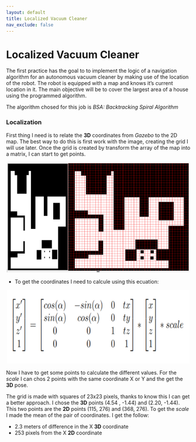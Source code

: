 ```yaml
---
layout: default
title: Localized Vacuum Cleaner
nav_exclude: false
---
```


# Localized Vacuum Cleaner

The first practice has the goal to to implement the logic of a navigation algorithm for an autonomous vacuum cleaner by making use of the location of the robot. The robot is equipped with a map and knows it’s current location in it. The main objective will be to cover the largest area of ​​a house using the programmed algorithm.

The algorithm chosed for this job is *BSA: Backtracking Spiral Algorithm*

### Localization

First thing I need is to relate the **3D** coordinates from *Gazebo* to the 2D map. The best way to do this is first work with the image, creating the grid I will use later. Once the grid is created by transform the array of the map into a matrix, I can start to get points.

<center>
    <img src="assets/img/grid_map.png" width="500" height="300">
</center>

* To get the coordinates I need to calcule using this ecuation:

<center>
    <img src="assets/img/ecuation.png" width="500" height="200">
</center>

Now I have to get some points to calculate the different values. For the *scale* I can chos 2 points with the same coordinate X or Y and the get the **3D** pose.

The grid is made with squares of 23x23 pixels, thanks to know this I can get a better approach. I chose the **3D** points (4.54 , -1.44) and (2.20, -1.44). This two points are the **2D** points (115, 276) and (368, 276). To get the *scale* I made the mean of the pair of coordinates. I get the follow:

* 2.3 meters of difference in the X **3D** coordinate
* 253 pixels from the X **2D** coordinate

